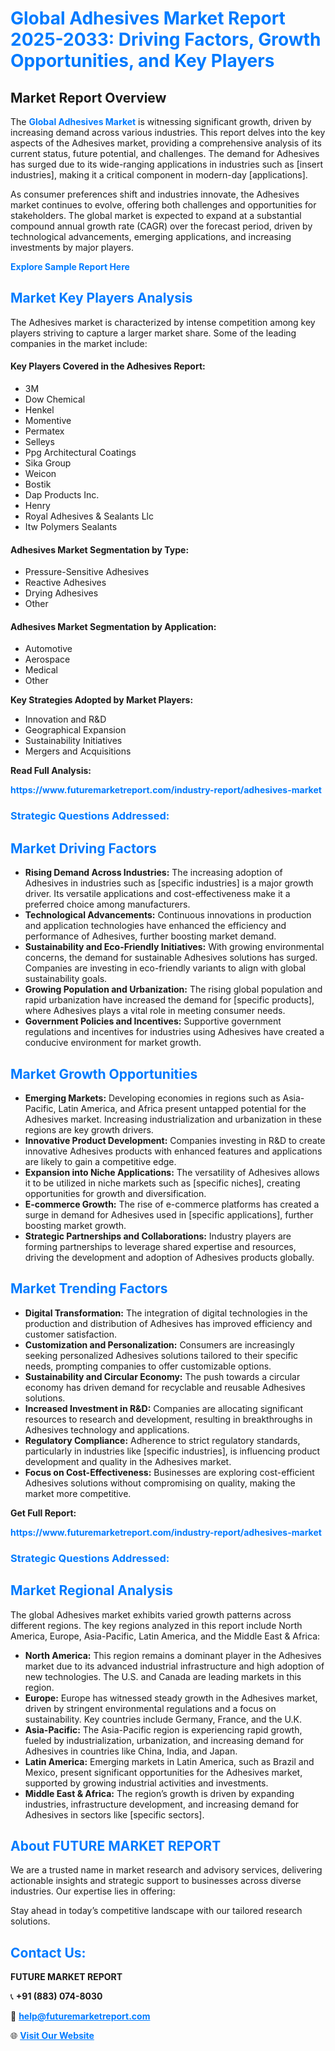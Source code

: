 <h1 style="color: #007BFF;">Global Adhesives Market Report 2025-2033: Driving Factors, Growth Opportunities, and Key Players</h1>

<section id="overview">
<h2>Market Report Overview</h2>
<p>The <a href="https://www.futuremarketreport.com/industry-report/adhesives-market" style="color: #007BFF; text-decoration: none;"><strong>Global Adhesives Market</strong></a> is witnessing significant growth, driven by increasing demand across various industries. This report delves into the key aspects of the Adhesives market, providing a comprehensive analysis of its current status, future potential, and challenges. The demand for Adhesives has surged due to its wide-ranging applications in industries such as [insert industries], making it a critical component in modern-day [applications].</p>
<p>As consumer preferences shift and industries innovate, the Adhesives market continues to evolve, offering both challenges and opportunities for stakeholders. The global market is expected to expand at a substantial compound annual growth rate (CAGR) over the forecast period, driven by technological advancements, emerging applications, and increasing investments by major players.</p>
</section>

<section id="overview">
<p><a href="https://www.futuremarketreport.com/request-sample/reportId=30041" style="color: #007BFF; text-decoration: none;"><strong>Explore Sample Report Here</strong></a></p>
</section>

<section id="key-players">
<h2 style="color: #007BFF;">Market Key Players Analysis</h2>
<p>The Adhesives market is characterized by intense competition among key players striving to capture a larger market share. Some of the leading companies in the market include:</p>
<h4>Key Players Covered in the Adhesives Report:</h4>
<ul><li>3M</li><li>Dow Chemical</li><li>Henkel</li><li>Momentive</li><li>Permatex</li><li>Selleys</li><li>Ppg Architectural Coatings</li><li>Sika Group</li><li>Weicon</li><li>Bostik</li><li>Dap Products Inc.</li><li>Henry</li><li>Royal Adhesives &amp; Sealants Llc</li><li>Itw Polymers Sealants</li></ul>
<h4>Adhesives Market Segmentation by Type:</h4>
<ul><li>Pressure-Sensitive Adhesives</li><li>Reactive Adhesives</li><li>Drying Adhesives</li><li>Other</li></ul>

<h4>Adhesives Market Segmentation by Application:</h4>
<ul><li>Automotive</li><li>Aerospace</li><li>Medical</li><li>Other</li></ul>
<p><strong>Key Strategies Adopted by Market Players:</strong></p>
<ul>
<li>Innovation and R&D</li>
<li>Geographical Expansion</li>
<li>Sustainability Initiatives</li>
<li>Mergers and Acquisitions</li>
</ul>
</section>

<section>
<p><strong>Read Full Analysis: </strong></p><a href="https://www.futuremarketreport.com/industry-report/adhesives-market" style="color: #007BFF; text-decoration: none;"><strong>https://www.futuremarketreport.com/industry-report/adhesives-market</strong></a>
<h3 style="color: #007BFF;">Strategic Questions Addressed:</h3>
</section>

<section id="driving-factors">
<h2 style="color: #007BFF;">Market Driving Factors</h2>
<ul>
<li><strong>Rising Demand Across Industries:</strong> The increasing adoption of Adhesives in industries such as [specific industries] is a major growth driver. Its versatile applications and cost-effectiveness make it a preferred choice among manufacturers.</li>
<li><strong>Technological Advancements:</strong> Continuous innovations in production and application technologies have enhanced the efficiency and performance of Adhesives, further boosting market demand.</li>
<li><strong>Sustainability and Eco-Friendly Initiatives:</strong> With growing environmental concerns, the demand for sustainable Adhesives solutions has surged. Companies are investing in eco-friendly variants to align with global sustainability goals.</li>
<li><strong>Growing Population and Urbanization:</strong> The rising global population and rapid urbanization have increased the demand for [specific products], where Adhesives plays a vital role in meeting consumer needs.</li>
<li><strong>Government Policies and Incentives:</strong> Supportive government regulations and incentives for industries using Adhesives have created a conducive environment for market growth.</li>
</ul>
</section>

<section id="growth-opportunities">
<h2 style="color: #007BFF;">Market Growth Opportunities</h2>
<ul>
<li><strong>Emerging Markets:</strong> Developing economies in regions such as Asia-Pacific, Latin America, and Africa present untapped potential for the Adhesives market. Increasing industrialization and urbanization in these regions are key growth drivers.</li>
<li><strong>Innovative Product Development:</strong> Companies investing in R&D to create innovative Adhesives products with enhanced features and applications are likely to gain a competitive edge.</li>
<li><strong>Expansion into Niche Applications:</strong> The versatility of Adhesives allows it to be utilized in niche markets such as [specific niches], creating opportunities for growth and diversification.</li>
<li><strong>E-commerce Growth:</strong> The rise of e-commerce platforms has created a surge in demand for Adhesives used in [specific applications], further boosting market growth.</li>
<li><strong>Strategic Partnerships and Collaborations:</strong> Industry players are forming partnerships to leverage shared expertise and resources, driving the development and adoption of Adhesives products globally.</li>
</ul>
</section>

<section id="trending-factors">
<h2 style="color: #007BFF;">Market Trending Factors</h2>
<ul>
<li><strong>Digital Transformation:</strong> The integration of digital technologies in the production and distribution of Adhesives has improved efficiency and customer satisfaction.</li>
<li><strong>Customization and Personalization:</strong> Consumers are increasingly seeking personalized Adhesives solutions tailored to their specific needs, prompting companies to offer customizable options.</li>
<li><strong>Sustainability and Circular Economy:</strong> The push towards a circular economy has driven demand for recyclable and reusable Adhesives solutions.</li>
<li><strong>Increased Investment in R&D:</strong> Companies are allocating significant resources to research and development, resulting in breakthroughs in Adhesives technology and applications.</li>
<li><strong>Regulatory Compliance:</strong> Adherence to strict regulatory standards, particularly in industries like [specific industries], is influencing product development and quality in the Adhesives market.</li>
<li><strong>Focus on Cost-Effectiveness:</strong> Businesses are exploring cost-efficient Adhesives solutions without compromising on quality, making the market more competitive.</li>
</ul>
</section>

<section>
<p><strong>Get Full Report: </strong></p><a href="https://www.futuremarketreport.com/industry-report/adhesives-market" style="color: #007BFF; text-decoration: none;"><strong>https://www.futuremarketreport.com/industry-report/adhesives-market</strong></a>
<h3 style="color: #007BFF;">Strategic Questions Addressed:</h3>
</section>


<section id="regional-analysis">
<h2 style="color: #007BFF;">Market Regional Analysis</h2>
<p>The global Adhesives market exhibits varied growth patterns across different regions. The key regions analyzed in this report include North America, Europe, Asia-Pacific, Latin America, and the Middle East & Africa:</p>
<ul>
<li><strong>North America:</strong> This region remains a dominant player in the Adhesives market due to its advanced industrial infrastructure and high adoption of new technologies. The U.S. and Canada are leading markets in this region.</li>
<li><strong>Europe:</strong> Europe has witnessed steady growth in the Adhesives market, driven by stringent environmental regulations and a focus on sustainability. Key countries include Germany, France, and the U.K.</li>
<li><strong>Asia-Pacific:</strong> The Asia-Pacific region is experiencing rapid growth, fueled by industrialization, urbanization, and increasing demand for Adhesives in countries like China, India, and Japan.</li>
<li><strong>Latin America:</strong> Emerging markets in Latin America, such as Brazil and Mexico, present significant opportunities for the Adhesives market, supported by growing industrial activities and investments.</li>
<li><strong>Middle East & Africa:</strong> The region’s growth is driven by expanding industries, infrastructure development, and increasing demand for Adhesives in sectors like [specific sectors].</li>
</ul>
</section>

<footer>
<h2 style="color: #007BFF;">About FUTURE MARKET REPORT</h2>
<p>We are a trusted name in market research and advisory services, delivering actionable insights and strategic support to businesses across diverse industries. Our expertise lies in offering:</p>

<p>Stay ahead in today’s competitive landscape with our tailored research solutions.</p>

<h2 style="color: #007BFF;">Contact Us:</h2>
<p><strong>FUTURE MARKET REPORT</strong></p>
<p>📞 <strong>+91 (883) 074-8030</strong></p>
<p>📧 <strong><a href="mailto:help@futuremarketreport.com" style="color: #007BFF;">help@futuremarketreport.com</a></strong></p>
<p>🌐 <strong><a href="https://www.futuremarketreport.com/" style="color: #007BFF;">Visit Our Website</a></strong></p>
</footer>